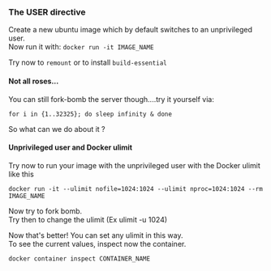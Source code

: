 ### The USER directive

Create a new ubuntu image which by default switches to an unprivileged user.  
Now run it with: `docker run -it IMAGE_NAME`  

Try now to `remount` or to install `build-essential`  

#### Not all roses...

You can still fork-bomb the server though....try it yourself via:

```
for i in {1..32325}; do sleep infinity & done
```

So what can we do about it ?  

#### Unprivileged user and Docker ulimit

Try now to run your image with the unprivileged user with the Docker ulimit like this

```
docker run -it --ulimit nofile=1024:1024 --ulimit nproc=1024:1024 --rm IMAGE_NAME
```

Now try to fork bomb.  
Try then to change the ulimit (Ex ulimit -u 1024)

Now that's better! You can set any ulimit in this way.  
To see the current values, inspect now the container.  

```
docker container inspect CONTAINER_NAME
```

